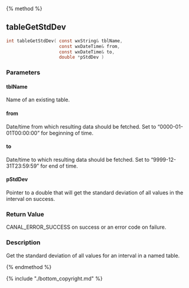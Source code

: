 
{% method %}
## tableGetStdDev

```c
int tableGetStdDev( const wxString& tblName, 
                    const wxDateTime& from, 
                    const wxDateTime& to,
                    double *pStdDev )
```

### Parameters

#### tblName
Name of an existing table.

#### from
Date/time from which resulting data should be fetched. Set to “0000-01-01T00:00:00” for beginning of time.

#### to
Date/time to which resulting data should be fetched. Set to “9999-12-31T23:59:59” for end of time.

#### pStdDev
Pointer to a double that will get the standard deviation of all values in the interval on success.

### Return Value
CANAL_ERROR_SUCCESS on success or an error code on failure. 

### Description
Get the standard deviation of all values for an interval in a named table. 


{% endmethod %}

{% include "./bottom_copyright.md" %}
